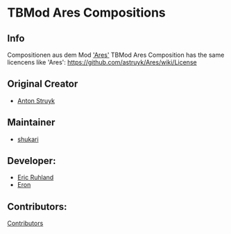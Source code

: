 # TBMod Ares Compositions
## Info
Compositionen aus dem Mod ['Ares'](https://github.com/astruyk/Ares)
TBMod Ares Composition has the same licencens like 'Ares': https://github.com/astruyk/Ares/wiki/License

## Original Creator
- [Anton Struyk](https://github.com/astruyk)

## Maintainer
- [shukari](https://github.com/shukari)

## Developer:
- [Eric Ruhland](https://github.com/Er1807)
- [Eron](https://github.com/E-for-Eron)

## Contributors:
[Contributors](https://github.com/TacticalBaconDevs/TBMod/graphs/contributors)
